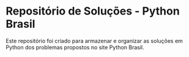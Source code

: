 # Repositório de Soluções - Python Brasil

Este repositório foi criado para armazenar e organizar as soluções em Python dos problemas propostos no site Python Brasil.
